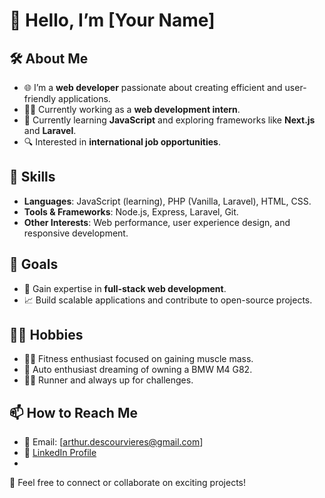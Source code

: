 # 👋 Hello, I’m [Your Name]  

## 🛠️ About Me
- 🌐 I’m a **web developer** passionate about creating efficient and user-friendly applications.  
- 🧑‍💻 Currently working as a **web development intern**.  
- 🌱 Currently learning **JavaScript** and exploring frameworks like **Next.js** and **Laravel**.  
- 🔍 Interested in **international job opportunities**.  

## 💼 Skills  
- **Languages**: JavaScript (learning), PHP (Vanilla, Laravel), HTML, CSS.  
- **Tools & Frameworks**: Node.js, Express, Laravel, Git.  
- **Other Interests**: Web performance, user experience design, and responsive development.  

## 🎯 Goals  
- 💪 Gain expertise in **full-stack web development**.  
- 📈 Build scalable applications and contribute to open-source projects.  

## 🏋️‍♂️ Hobbies  
- 🏋️‍♂️ Fitness enthusiast focused on gaining muscle mass.  
- 🚗 Auto enthusiast dreaming of owning a BMW M4 G82.  
- 🏃‍♂️ Runner and always up for challenges.  

## 📫 How to Reach Me  
- 📧 Email: [arthur.descourvieres@gmail.com]  
- 🔗 [LinkedIn Profile](https://www.linkedin.com/in/arthur-descourvieres-b37290315/)
- 
🌟 Feel free to connect or collaborate on exciting projects!

